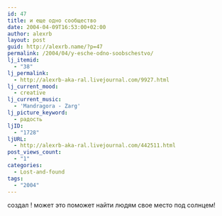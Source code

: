 ```yaml
---
id: 47
title: и еще одно сообщество
date: 2004-04-09T16:53:00+02:00
author: alexrb
layout: post
guid: http://alexrb.name/?p=47
permalink: /2004/04/y-esche-odno-soobschestvo/
lj_itemid:
  - "38"
lj_permalink:
  - http://alexrb-aka-ral.livejournal.com/9927.html
lj_current_mood:
  - creative
lj_current_music:
  - 'Mandragora - Zarg'
lj_picture_keyword:
  - радость
ljID:
  - "1728"
ljURL:
  - http://alexrb-aka-ral.livejournal.com/442511.html
post_views_count:
  - "1"
categories:
  - Lost-and-found
tags:
  - "2004"
---
```

создал <lj comm="kiev_job">! может это поможет найти людям свое место под солнцем!
